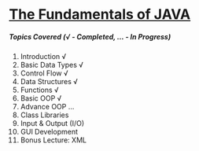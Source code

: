 # [The Fundamentals of JAVA](https://www.pirple.com/courses/fundamentals-of-java)

##### Topics Covered (√ - Completed, … - In Progress)

1. Introduction √
2. Basic Data Types √
3. Control Flow √
4. Data Structures √
5. Functions √
6. Basic OOP √
7. Advance OOP …
8. Class Libraries
9. Input & Output (I/O)
10. GUI Development
11. Bonus Lecture: XML
